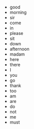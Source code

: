 - good
- morning
- sir
- come
- in
- please
- sit
- down
- afternoon
- madam
- here
- there
- I
- you
- go
- thank
- too
- am
- are
- do
- not
- me
- must
